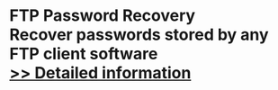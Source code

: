 # FTP Password Recovery<br />Recover passwords stored by any FTP client software<br />[>> Detailed information](https://secure.shareit.com/shareit/product.html?productid=300879363&affiliateid=200057808)